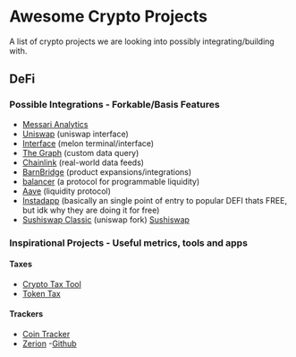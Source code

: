 # Awesome Crypto Projects
A list of crypto projects we are looking into possibly integrating/building with.

## DeFi

### Possible Integrations - Forkable/Basis Features

* [Messari Analytics](https://messari.io) 
* [Uniswap](https://uniswap.org) (uniswap interface)
* [Interface](https://melon.avantgarde.finance/) (melon terminal/interface)
* [The Graph](https://thegraph.com) (custom data query)
* [Chainlink](https://chain.link) (real-world data feeds)
* [BarnBridge](https://barnbridge.com) (product expansions/integrations)
* [balancer](https://balancer.finance/) (a protocol for programmable liquidity)
* [Aave](https://aave.com/) (liquidity protocol)
* [Instadapp](https://instadapp.io/) (basically an single point of entry to popular DEFI thats FREE, but idk why they are doing it for free)
* [Sushiswap Classic](https://sushiswapclassic.org/) (uniswap fork) [Sushiswap](https://sushiswap.fi/)

### Inspirational Projects - Useful metrics, tools and apps
#### Taxes
* [Crypto Tax Tool](https://cryptotaxtools.com/)
* [Token Tax](https://tokentax.co/)
#### Trackers
* [Coin Tracker](https://www.cointracker.io/)
* [Zerion](https://zerion.io) -[Github](https://github.com/zeriontech/defi-sdk)
